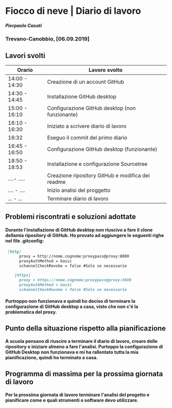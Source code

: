 # Fiocco di neve | Diario di lavoro
##### Pierpaolo Casati
### Trevano-Canobbio, [06.09.2019]

## Lavori svolti


|Orario        |Lavoro svolto                 |
|--------------|------------------------------|
|14:00 - 14:30 |Creazione di un account GitHub|
|14:30 - 14:45 |Installazione GitHub desktop  |
|15:00 - 16:10 |Configurazione GitHub desktop (non funzionante)|
|16:10 - 16:30 |Iniziato a scrivere diario di lavoro |
|16:32 | Eseguo il commit del primo diario |
|16:45 - 16:50 |Configurazione GitHub desktop (funzionante)|
|18:50 - 18:53 | Installazione e configurazione Sourcetree |
|....- .....| Creazione ripository GitHub e modifica dei readme |
| .... - .... | Inizio analisi del proggetto |
| ... - ... | Terminare diario di lavoro |


##  Problemi riscontrati e soluzioni adottate
#### Durante l'installazione di GitHub desktop non riuscivo a fare il clone dellamia ripository di GitHub. Ho provato ad aggiungere le seguenti righe nel file .gitconfig: 
```markdown
 [http]
      proxy = http://nome.cognome:proxypass@proxy:8080
      proxyAuthMethod = basic
      schannelCheckRevoke = false #Solo se necessario

    [https]
      proxy = https://nome.cognome:proxypass@proxy:8080
      proxyAuthMethod = basic
      schannelCheckRevoke = false #Solo se necessario
```
#### Purtroppo non funzionava e quindi ho deciso di terminare la configurazione di GitHub desktop a casa, visto che non c'é la problematica del proxy.



##  Punto della situazione rispetto alla pianificazione

#### A scuola pensavo di riuscire a terminare il diario di lavoro, creare delle ripository e iniziare almeno a fare l'analisi. Purtoppo la configurazione di GitHub Desktop non funzionava e mi ha rallentato tutta la mia pianificazione, quindi ho terminato a casa.


## Programma di massima per la prossima giornata di lavoro

#### Per la prossima giornata di lavoro terminare l'analisi del progetto e pianificare come e quali strumenti o software devo utilizzare.
